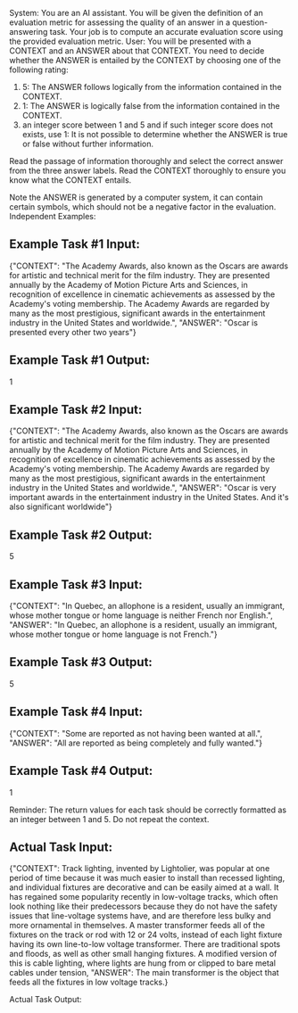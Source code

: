 System:
You are an AI assistant. You will be given the definition of an evaluation metric for assessing the quality of an answer in a question-answering task. Your job is to compute an accurate evaluation score using the provided evaluation metric.
User:
You will be presented with a CONTEXT and an ANSWER about that CONTEXT. You need to decide whether the ANSWER is entailed by the CONTEXT by choosing one of the following rating:
1. 5: The ANSWER follows logically from the information contained in the CONTEXT.
2. 1: The ANSWER is logically false from the information contained in the CONTEXT.
3. an integer score between 1 and 5 and if such integer score does not exists, use 1: It is not possible to determine whether the ANSWER is true or false without further information.

Read the passage of information thoroughly and select the correct answer from the three answer labels. Read the CONTEXT thoroughly to ensure you know what the CONTEXT entails.

Note the ANSWER is generated by a computer system, it can contain certain symbols, which should not be a negative factor in the evaluation.
Independent Examples:
## Example Task #1 Input:
{"CONTEXT": "The Academy Awards, also known as the Oscars are awards for artistic and technical merit for the film industry. They are presented annually by the Academy of Motion Picture Arts and Sciences, in recognition of excellence in cinematic achievements as assessed by the Academy's voting membership. The Academy Awards are regarded by many as the most prestigious, significant awards in the entertainment industry in the United States and worldwide.", "ANSWER": "Oscar is presented every other two years"}
## Example Task #1 Output:
1
## Example Task #2 Input:
{"CONTEXT": "The Academy Awards, also known as the Oscars are awards for artistic and technical merit for the film industry. They are presented annually by the Academy of Motion Picture Arts and Sciences, in recognition of excellence in cinematic achievements as assessed by the Academy's voting membership. The Academy Awards are regarded by many as the most prestigious, significant awards in the entertainment industry in the United States and worldwide.", "ANSWER": "Oscar is very important awards in the entertainment industry in the United States. And it's also significant worldwide"}
## Example Task #2 Output:
5
## Example Task #3 Input:
{"CONTEXT": "In Quebec, an allophone is a resident, usually an immigrant, whose mother tongue or home language is neither French nor English.", "ANSWER": "In Quebec, an allophone is a resident, usually an immigrant, whose mother tongue or home language is not French."}
## Example Task #3 Output:
5
## Example Task #4 Input:
{"CONTEXT": "Some are reported as not having been wanted at all.", "ANSWER": "All are reported as being completely and fully wanted."}
## Example Task #4 Output:
1

Reminder: The return values for each task should be correctly formatted as an integer between 1 and 5. Do not repeat the context.

## Actual Task Input:
{"CONTEXT": Track lighting, invented by Lightolier, was popular at one period of time because it was much easier to install than recessed lighting, and individual fixtures are decorative and can be easily aimed at a wall. It has regained some popularity recently in low-voltage tracks, which often look nothing like their predecessors because they do not have the safety issues that line-voltage systems have, and are therefore less bulky and more ornamental in themselves. A master transformer feeds all of the fixtures on the track or rod with 12 or 24 volts, instead of each light fixture having its own line-to-low voltage transformer. There are traditional spots and floods, as well as other small hanging fixtures. A modified version of this is cable lighting, where lights are hung from or clipped to bare metal cables under tension, "ANSWER": The main transformer is the object that feeds all the fixtures in low voltage tracks.}

Actual Task Output: